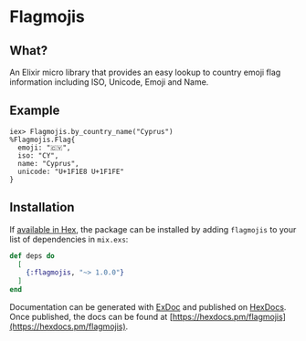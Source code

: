 # Flagmojis

## What?

An Elixir micro library that provides an easy lookup to country emoji flag information including ISO, Unicode, Emoji and Name.

## Example

```
iex> Flagmojis.by_country_name("Cyprus")
%Flagmojis.Flag{
  emoji: "🇨🇾",
  iso: "CY",
  name: "Cyprus",
  unicode: "U+1F1E8 U+1F1FE"
}
```

## Installation

If [available in Hex](https://hex.pm/docs/publish), the package can be installed
by adding `flagmojis` to your list of dependencies in `mix.exs`:

```elixir
def deps do
  [
    {:flagmojis, "~> 1.0.0"}
  ]
end
```

Documentation can be generated with [ExDoc](https://github.com/elixir-lang/ex_doc)
and published on [HexDocs](https://hexdocs.pm). Once published, the docs can
be found at [https://hexdocs.pm/flagmojis](https://hexdocs.pm/flagmojis).
